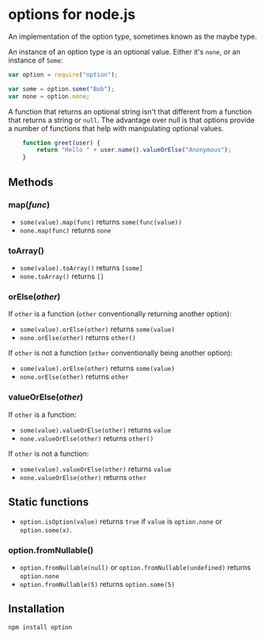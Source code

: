 # options for node.js

An implementation of the option type, sometimes known as the maybe type.

An instance of an option type is an optional value. Either it's `none`, or an
instance of `Some`:

```javascript
var option = require("option");

var some = option.some("Bob");
var none = option.none;
```   

A function that returns an optional string isn't that different from a function
that returns a string or `null`. The advantage over null is that options
provide a number of functions that help with manipulating optional values.

```javascript
    function greet(user) {
        return "Hello " + user.name().valueOrElse("Anonymous");
    }
```

## Methods

### map(*func*)

* `some(value).map(func)` returns `some(func(value))`
* `none.map(func)` returns `none`

### toArray()

* `some(value).toArray()` returns `[some]`
* `none.toArray()` returns `[]`

### orElse(*other*)

If `other` is a function (`other` conventionally returning another option):

* `some(value).orElse(other)` returns `some(value)`
* `none.orElse(other)` returns `other()`

If `other` is not a function (`other` conventionally being another option):

* `some(value).orElse(other)` returns `some(value)`
* `none.orElse(other)` returns `other`

### valueOrElse(*other*)

If `other` is a function:

* `some(value).valueOrElse(other)` returns `value`
* `none.valueOrElse(other)` returns `other()`

If `other` is not a function:

* `some(value).valueOrElse(other)` returns `value`
* `none.valueOrElse(other)` returns `other`

## Static functions

* `option.isOption(value)` returns `true` if `value` is `option.none` or `option.some(x)`.

### option.fromNullable()

* `option.fromNullable(null)` or `option.fromNullable(undefined)` returns `option.none`
* `option.fromNullable(5)` returns `option.some(5)`

## Installation

    npm install option
